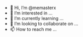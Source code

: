 - 👋 Hi, I’m @memasterx
- 👀 I’m interested in ...
- 🌱 I’m currently learning ...
- 💞️ I’m looking to collaborate on ...
- 📫 How to reach me ...

<!---
memasterx/memasterx is a ✨ special ✨ repository because its `README.md` (this file) appears on your GitHub profile.
You can click the Preview link to take a look at your changes.
--->
